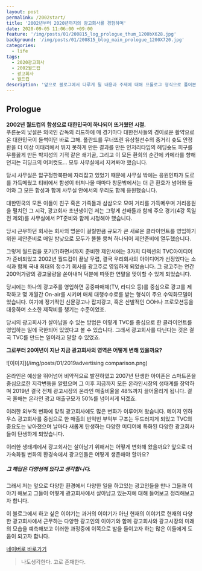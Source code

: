 ```yaml
---
layout: post
permalink: /2002start/
title: '2002년부터 2020년까지의 광고회사를 경험하며'
date: 2020-09-05 11:06:00 +09:00
feature: '/img/posts/01/200815_log_prologue_thum_1200bX628.jpg'
background: '/img/posts/01/200815_blog_main_prologue_1200X720.jpg'
categories:
  - life
tags:
  - 2020광고회사
  - 2002월드컵
  - 광고회사
  - 월드컵
description: '앞으로 블로그에서 다루게 될 내용과 주제에 대해 프롤로그 형식으로 풀어본다.'
---
```


## Prologue

**2002년 월드컵의 함성으로 대한민국이 하나되어 뜨거웠던 시절.**<br>
푸른눈의 낯설은 외국인 감독의 리드하에 매 경기마다 대한전사들의 경이로운 활약으로 온 대한민국이 들썩이던 바로 그해.
폴란드를 무너뜨린 유상철선수의 중거리 슛도 안정환을 더 이상 이태리에서 뛰지 못하게 만든 결과를 만든 인저리타임의 헤딩슛도 피구를 무릎꿇게 만든 박지성의 기적 같은 쇄기골, 그리고 이 모든 환희의 순간에 카메라를 향해 던지는 히딩크의 어퍼컷도… 모두 사무실에서 지켜봐야 했습니다.

당시 사무실은 압구정한복판에 자리잡고 있었기 때문에 사무실 밖에는 응원인파가 도로를 가득메웠고 티비에서 함성이 터져나올 때마다 창문밖에서는 더 큰 환호가 넘어와 들어와 그 모든 함성과 함께 사무실 안에서의 우리도 함께 응원했습니다.

대한민국의 모든 이들이 친구 혹은 가족들과 삼삼오오 모여 거리를 가득메우며 거리응원을 펼치던 그 시각, 광고회사 초년생이던 저는 그렇게 선배들과 함께 주요 경기(4강 독일전 제외)를 사무실에서 PT준비와 함께 시청해야 했습니다.

당시 근무하던 회사는 회사의 명운이 걸릴만큼 규모가 큰 새로운 클라이언트를 영입하기 위한 제안준비로 매일 밤낮으로 모두가 똘똘 뭉쳐 하나되어 제안준비에 열두했습니다.

그렇게 월드컵을 포기(?)하면서까지 준비한 제안서에는 3가지 디렉션의 TVC아이디어가 준비되었고 2002년 월드컵이 끝날 무렵, 결국 우리회사의 아이디어가 선정었다는 소식과 함께 국내 최대의 정수기 회사를 광고주로 영입하게 되었습니다.
그 광고주는 연간 200억가량의 광고물량을 쏟아내며 덕분에 따뜻한 연말을 맞이할 수 있게 되었습니다.  


당시에는 하나의 광고주를 영입하면 공중파매체(TV, 라디오 등)를 중심으로 광고를 제작하고 몇 개월간   On-air를 시키며 매체 대행수수료를 받는 형식이 주요 수익화모델이었습니다. 여기에 정기적인 신문광고나 잡지광고, 혹은 산발적인 OOH나 프로모션등을 대응하며 소소한 제작비를 챙기는 수준이었죠.

당시의 광고회사가 살아남을 수 있는 방법은 이렇게 TVC를 중심으로 한 클라이언트를 영입하는 일에 국한되어 있었다고 볼 수 있습니다.  그래서 광고회사를 다닌다는 것은 결국 TVC를 만드는 일이라고 말할 수 있었죠.

**그로부터 20여년이 지난 지금 광고회사의 영역은 어떻게 변해 있을까요?**<br>

![이미지](/img/posts/01/2019advertising comparison.png)


온라인은 예상을 뛰어넘어 비약적으로 발전하였고 2007년 탄생한 아이폰은 스마트폰을 중심으로한 지각변동을 알렸으며 그 이후 지금까지 모든 온라인시장의 생태계를 장악하며 2019년 결국 전체 광고시장의 온라인 매출비율을 48%까지 끌어올리게 됩니다. 결국 올해는 온라인 광고 매출규모가 50%를 넘어서게 되겠죠.

이러한 외부적 변화에 맞춰 광고회사에도 많은 변화가 이루어져 왔습니다.
메이저 인하우스 광고회사를 중심으로 한 매출의 빈익빈 부익부 구조는 두드러지게 되었고 TVC의 중요도는 낮아졌으며 날마다 새롭게 탄생하는 다양한 미디어에 특화된 다양한 광고회사들이 탄생하게 되었습니다.

이러한 생태계에서 광고회사는 살아남기 위해서는 어떻게 변화해 왔을까요?
앞으로 더 가속화될 변화의 환경속에서 광고인들은 어떻게 생존해야 할까요?

##### 그 해답은 다양성에 있다고 생각합니다.

그래서 저는 앞으로 다양한 환경에서 다양한 일을 하고있는 광고인들을 만나 그들과 이야기 해보고 그들이 어떻게 광고회사에서 살아남고 있는지에 대해 들어보고 정리해보고자 합니다.

이 블로그에서 하고 싶은 이야기는 과거의 이야기가 아닌 현재의 이야기로 현재의 다양한 광고회사에서 근무하는 다양한 광고인의 이야기와 함께 광고회사와 광고시장의 미래의 모습을 예측해보고 이러한 과정중에 이쪽으로 발을 들이고자 하는 많은 이들에게 도움이 되고자 합니다.

[네이버로 바로가기](http://naver.com)

> 나도생각한다. 고로 존재한다.
